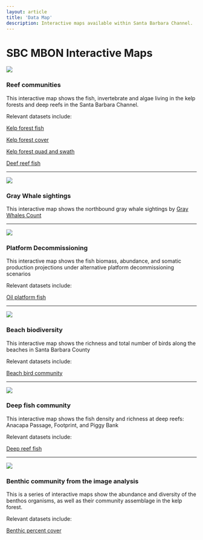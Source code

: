 ```yaml
---
layout: article
title: 'Data Map'
description: Interactive maps available within Santa Barbara Channel.
---
```


<div class="row">
    <div class="col-md-7">
        <h1 class="page-header">SBC MBON Interactive Maps</h1>
    </div>
</div>

<div class="row">
    <div class="col-md-5">
        <div class="embed-responsive embed-responsive-16by9">
             <a href="reef_map/" target="_blank">
                <img class="img-thumbnnail img-responsive img-center" src="{{site.url}}/img/maps/newmap.png" >
            </a>
        </div>
    </div>
        <div class="col-md-7">
        <h3>Reef communities</h3>
        <p>This interactive map shows the fish, invertebrate and algae living in the kelp forests and deep reefs in the Santa Barbara Channel. </p>
        <p>Relevant datasets include: </p>
        <p><a href="https://portal.edirepository.org/nis/mapbrowse?scope=edi&identifier=5&revision=newest" target="_blank"> Kelp forest fish</a></p>
        <p><a href="https://portal.edirepository.org/nis/mapbrowse?scope=edi&identifier=3&revision=newest" target="_blank"> Kelp forest cover</a></p>
        <p><a href="https://portal.edirepository.org/nis/mapbrowse?scope=edi&identifier=6&revision=newest" target="_blank"> Kelp forest quad and swath</a></p>
        <p><a href="https://portal.edirepository.org/nis/mapbrowse?scope=edi&identifier=110&revision=newest" target="_blank"> Deef reef fish</a></p>
    </div>
</div>

<hr>

<div class="row">
    <div class="col-md-5">
        <div class="embed-responsive embed-responsive-16by9">
            <a href="marine_mammals/" target="_blank">
                 <img class="img-thumbnail img-responsive img-center" src="{{site.url}}/img/maps/graywhale.jpg">
            </a>
    </div>
</div>
    <div class="col-md-7">
        <h3>Gray Whale sightings</h3>
        <p>This interactive map shows the northbound gray whale sightings by <a href="http://www.graywhalescount.org/GWC/The_Count/The_Count.html"> Gray Whales Count</a></p>
    </div>
</div>

<hr>

<div class="row">
    <div class="col-md-5">
        <div class="embed-responsive embed-responsive-16by9">
            <a href="oil_platforms/" target="_blank">
                 <img class="img-thumbnail img-responsive img-center" src="{{site.url}}/img/maps/platform_decommission.jpg">
            </a>
    </div>
</div>
    <div class="col-md-7">
        <h3>Platform Decommissioning</h3>
        <p>This interactive map shows the fish biomass, abundance, and somatic production projections under alternative platform decommissioning scenarios </p>
        <p>Relevant datasets include: </p>
        <p><a href="https://portal.edirepository.org/nis/mapbrowse?scope=edi&identifier=111&revision=newest" target="_blank"> Oil platform fish</a></p>
    </div>
</div>

<hr>

<div class="row">
    <div class="col-md-5">
        <div class="embed-responsive embed-responsive-16by9">
            <a href="Beach_bird/" target="_blank">
                 <img class="img-thumbnail img-responsive img-center" src="{{site.url}}/img/maps/beach_bird.jpg">
            </a>
    </div>
</div>

<div class="col-md-7">
        <h3>Beach biodiversity</h3>
        <p>This interactive map shows the richness and total number of birds along the beaches in Santa Barbara County </p>
        <p>Relevant datasets include: </p>
        <p><a href="https://portal.edirepository.org/nis/mapbrowse?scope=knb-lter-sbc&identifier=51" target="_blank"> Beach bird community</a></p>
    </div>
</div>


<hr>

<div class="row">
    <div class="col-md-5">
        <div class="embed-responsive embed-responsive-16by9">
            <a href="deep_reef_fish/" target="_blank">
                 <img class="img-thumbnail img-responsive img-center" src="{{site.url}}/img/maps/deep_reef_fish.jpg">
            </a>
    </div>

</div>
    <div class="col-md-7">
        <h3>Deep fish community</h3>
        <p>This interactive map shows the fish density and richness at deep reefs: Anacapa Passage, Footprint, and Piggy Bank </p>
        <p>Relevant datasets include: </p>
        <p><a href="https://portal.edirepository.org/nis/mapbrowse?scope=edi&identifier=110" target="_blank"> Deep reef fish</a></p>
    </div>
</div>
 
 <hr>
 
 <div class="row">
    <div class="col-md-5">
        <div class="embed-responsive embed-responsive-16by9">
            <a href="Imagery_BisQue/" target="_blank">
                 <img class="img-thumbnail img-responsive img-center" src="{{site.url}}/img/bgs/imagery.jpg">
            </a>
    </div>

</div>
    <div class="col-md-7">
        <h3>Benthic community from the image analysis</h3>
        <p>This is a series of interactive maps show the abundance and diversity of the benthos organisms, as well as their community assemblage in the kelp forest.</p>
        <p>Relevant datasets include: </p>
        <p><a href="https://portal.edirepository.org/nis/mapbrowse?scope=edi&identifier=484" target="_blank">Benthic percent cover</a></p>
    </div>
</div>

<!--
   
    <h3 id="ASL">Biological surveys from deep and shallow reefs </h3>
<table>
    <tr>
    <td width="25%"> 
    <img class="img-thumbnnail img-responsive img-center" src="{{site.url}}/img/maps/newmap.png" alt="map">
    </td>
    <td>
<table class="dataset_descr"><tr><td class="ds_title">Santa Barbara Channel fish surveys at deep reefs: Footprint, Piggy Bank, Anacapa Passage</td>
            <td>
		<a href="https://portal.edirepository.org/nis/mapbrowse?scope=edi&identifier=110&revision=newest">dataset in repository</a></td></tr></table>
	<table class="dataset_descr"><tr><td class="ds_title">Santa Barbara Channel fish and invertebrate surveys at oil and gas platforms</td>
            <td>
		<a href="https://portal.edirepository.org/nis/mapbrowse?scope=edi&identifier=111&revision=newest">dataset in repository</a></td></tr></table>
	<table class="dataset_descr"><tr><td class="ds_title">Santa Barbara Channel fish surveys at shallow regions of oil and gas platforms (SCUBA)</td>
            <td>
		<a href="https://portal.edirepository.org/nis/mapbrowse?scope=edi&identifier=113&revision=newest">dataset in repository</a></td></tr></table>
	<table class="dataset_descr"><tr><td class="ds_title">Santa Barbara Channel fish surveys at shallow outcrops nearby the oil/gas platforms and served as a comparison of the organisms on the platforms</td>
            <td>
		<a href="https://portal.edirepository.org/nis/mapbrowse?scope=edi&identifier=112&revision=newest">dataset in repository</a></td></tr></table>
    </td>
   </tr>
</table>

    <h3 id="ASL">Gray whale sighting</h3>
<table>
    <tr>
    <td width="25%"><img class="img-thumbnail img-responsive img-center" src="{{site.url}}/img/data/datastages.png"></td>
    <td>
    <table class="dataset_descr"><tr><td class="ds_title">CALCOFI fish larvae at 66 standard stations, 1966 - ongoing</td>
            <td>
		<a href="https://portal.edirepository.org/nis/mapbrowse?scope=edi&identifier=109&revision=newest">dataset in repository</a></td></tr></table>
    </td>
   </tr>
</table>   

    <h3 id="ASL">Biological surveys from deep reefs and oil/gas platforms</h3>
<table>
    <tr>
    <td width="25%"><img class="img-thumbnail img-responsive img-center" src="{{site.url}}/img/All/Fish.jpg"></td>
    <td>
    <table class="dataset_descr">
     <h4>Biological surveys from deep reefs and oil/gas platforms</h4>
        <tr>
        <td class="ds_title">Santa Barbara Channel Marine BON: genomics study on 16S primer comparison</td>
    <td>
		<a href="https://portal.edirepository.org/nis/mapbrowse?scope=edi&identifier=114&revision=newest">dataset in repository</a></td></tr></table>
    </td>
   </tr>
</table>  
 end of group -->